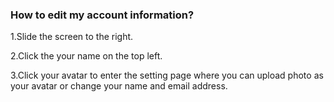 ### How to edit my account information?
1.Slide the screen to the right.

2.Click the your name on the top left.

3.Click your avatar to enter the setting page where you can upload photo as your avatar or change your name and email address.
